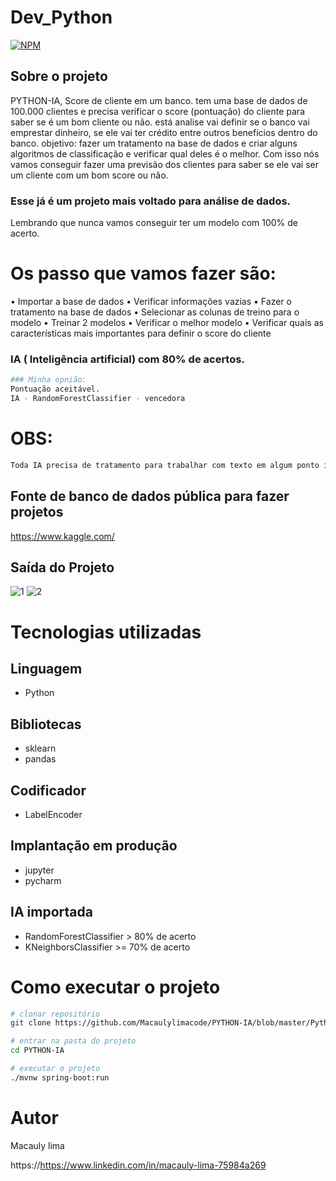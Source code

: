 # Dev_Python

[![NPM](https://img.shields.io/npm/l/react)](https://github.com/Macaulylimacode/PYTHON-IA/blob/master/LICENSE) 

## Sobre o projeto

PYTHON-IA, Score de cliente em um banco. tem uma base de dados de 100.000 clientes e precisa verificar o score (pontuação) do cliente para saber se é um bom cliente ou não. está analise vai definir se o banco vai emprestar dinheiro, se ele vai ter crédito entre outros benefícios dentro do banco.
objetivo: fazer um tratamento na base de dados e criar alguns algoritmos de classificação e verificar qual deles é o melhor. Com isso nós vamos conseguir fazer uma previsão dos clientes para saber se ele vai ser um cliente com um bom score ou não.
### Esse já é um projeto mais voltado para análise de dados.
Lembrando que nunca vamos conseguir ter um modelo com 100% de acerto.

# Os passo que vamos fazer são:
• Importar a base de dados
• Verificar informações vazias
• Fazer o tratamento na base de dados
• Selecionar as colunas de treino para o modelo
• Treinar 2 modelos
• Verificar o melhor modelo
• Verificar quais as características mais importantes para definir o score do cliente

### IA ( Inteligência artificial) com 80% de acertos.
```bash
### Minha opnião:
Pontuação aceitável.
IA - RandomForestClassifier - vencedora
```
# OBS:
```bash
Toda IA precisa de tratamento para trabalhar com texto em algum ponto ira virar número.
```
## Fonte de banco de dados pública para fazer projetos

https://www.kaggle.com/

## Saída do Projeto
![1](https://github.com/Macaulylimacode/PYTHON-IA/assets/139823222/76c9e75d-ac35-4348-9d70-cad467d870f4)
![2](https://github.com/Macaulylimacode/PYTHON-IA/assets/139823222/bbcfba02-0cbe-4a67-9f49-10f99005c3b8)

# Tecnologias utilizadas
## Linguagem
- Python
## Bibliotecas
- sklearn
- pandas
## Codificador
- LabelEncoder 
## Implantação em produção
- jupyter
- pycharm
## IA importada
- RandomForestClassifier > 80% de acerto
- KNeighborsClassifier >= 70% de acerto

# Como executar o projeto

```bash
# clonar repositório
git clone https://github.com/Macaulylimacode/PYTHON-IA/blob/master/Python%20IA.py

# entrar na pasta do projeto
cd PYTHON-IA

# executar o projeto
./mvnw spring-boot:run
```

# Autor

Macauly lima

https://https://www.linkedin.com/in/macauly-lima-75984a269
